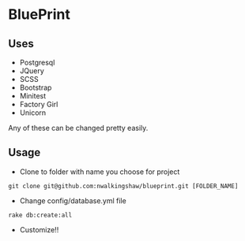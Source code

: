 BluePrint
=========

Uses
----

* Postgresql
* JQuery
* SCSS
* Bootstrap
* Minitest
* Factory Girl
* Unicorn

Any of these can be changed pretty easily.

Usage
-----

* Clone to folder with name you choose for project
```
git clone git@github.com:nwalkingshaw/blueprint.git [FOLDER_NAME]
```

* Change config/database.yml file
```
rake db:create:all  
```
* Customize!!
